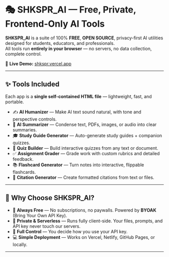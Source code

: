 # 🎭 SHKSPR_AI — Free, Private, Frontend-Only AI Tools  

**SHKSPR_AI** is a suite of 100% **FREE**, **OPEN SOURCE**, privacy-first AI utilities designed for students, educators, and professionals.  
All tools run **entirely in your browser** — no servers, no data collection, complete control.  

🔗 **Live Demo:** [shkspr.vercel.app](https://shkspr.vercel.app/)  

---

## ✨ Tools Included  

Each app is a **single self-contained HTML file** — lightweight, fast, and portable.  

- ✍️ **AI Humanizer** — Make AI text sound natural, with tone and perspective controls.  
- 📝 **AI Summarizer** — Condense text, PDFs, images, or audio into clear summaries.  
- 🎓 **Study Guide Generator** — Auto-generate study guides + companion quizzes.  
- 🧠 **Quiz Builder** — Build interactive quizzes from any text or document.  
- ✅ **Assignment Grader** — Grade work with custom rubrics and detailed feedback.  
- 📚 **Flashcard Generator** — Turn notes into interactive, flippable flashcards.  
- 📄 **Citation Generator** — Create formatted citations from text or files.  

---

## 🚀 Why Choose SHKSPR_AI?  

- 🌟 **Always Free** — No subscriptions, no paywalls. Powered by **BYOAK** (Bring Your Own API Key).  
- 🔐 **Private & Serverless** — Runs fully client-side. Your files, prompts, and API key never touch our servers.  
- 🔑 **Full Control** — You decide how you use your API key.  
- 💻 **Simple Deployment** — Works on Vercel, Netlify, GitHub Pages, or locally.  

---
